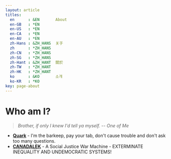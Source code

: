 ```yaml
---
layout: article
titles:
  en      : &EN       About
  en-GB   : *EN
  en-US   : *EN
  en-CA   : *EN
  en-AU   : *EN
  zh-Hans : &ZH_HANS  关于
  zh      : *ZH_HANS
  zh-CN   : *ZH_HANS
  zh-SG   : *ZH_HANS
  zh-Hant : &ZH_HANT  關於
  zh-TW   : *ZH_HANT
  zh-HK   : *ZH_HANT
  ko      : &KO       소개
  ko-KR   : *KO
key: page-about
---
```


# Who am I?
> *Brother, if only I knew I'd tell ya myself.*
> *-- One of Me*

- **[Quark](https://tenforward.social/@quark)** - I'm the barkeep, pay your tab, don't cause trouble and don't ask too many questions.
- **[CANADALEK](https://twitter.com/canadalek)** - A Social Justice War Machine - EXTERMINATE INEQUALITY AND UNDEMOCRATIC SYSTEMS!